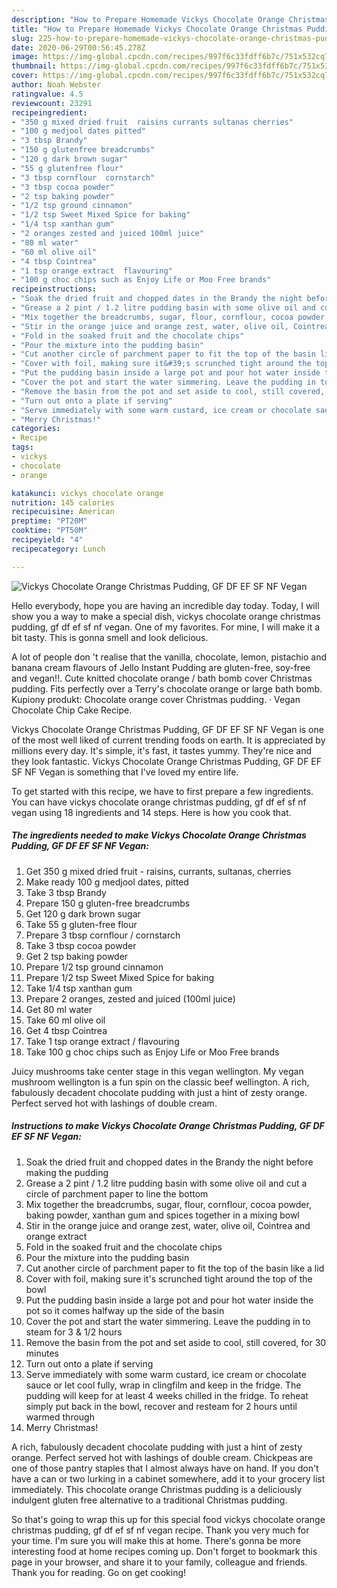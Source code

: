 ```yaml
---
description: "How to Prepare Homemade Vickys Chocolate Orange Christmas Pudding, GF DF EF SF NF Vegan"
title: "How to Prepare Homemade Vickys Chocolate Orange Christmas Pudding, GF DF EF SF NF Vegan"
slug: 225-how-to-prepare-homemade-vickys-chocolate-orange-christmas-pudding-gf-df-ef-sf-nf-vegan
date: 2020-06-29T00:56:45.278Z
image: https://img-global.cpcdn.com/recipes/997f6c33fdff6b7c/751x532cq70/vickys-chocolate-orange-christmas-pudding-gf-df-ef-sf-nf-vegan-recipe-main-photo.jpg
thumbnail: https://img-global.cpcdn.com/recipes/997f6c33fdff6b7c/751x532cq70/vickys-chocolate-orange-christmas-pudding-gf-df-ef-sf-nf-vegan-recipe-main-photo.jpg
cover: https://img-global.cpcdn.com/recipes/997f6c33fdff6b7c/751x532cq70/vickys-chocolate-orange-christmas-pudding-gf-df-ef-sf-nf-vegan-recipe-main-photo.jpg
author: Noah Webster
ratingvalue: 4.5
reviewcount: 23291
recipeingredient:
- "350 g mixed dried fruit  raisins currants sultanas cherries"
- "100 g medjool dates pitted"
- "3 tbsp Brandy"
- "150 g glutenfree breadcrumbs"
- "120 g dark brown sugar"
- "55 g glutenfree flour"
- "3 tbsp cornflour  cornstarch"
- "3 tbsp cocoa powder"
- "2 tsp baking powder"
- "1/2 tsp ground cinnamon"
- "1/2 tsp Sweet Mixed Spice for baking"
- "1/4 tsp xanthan gum"
- "2 oranges zested and juiced 100ml juice"
- "80 ml water"
- "60 ml olive oil"
- "4 tbsp Cointrea"
- "1 tsp orange extract  flavouring"
- "100 g choc chips such as Enjoy Life or Moo Free brands"
recipeinstructions:
- "Soak the dried fruit and chopped dates in the Brandy the night before making the pudding"
- "Grease a 2 pint / 1.2 litre pudding basin with some olive oil and cut a circle of parchment paper to line the bottom"
- "Mix together the breadcrumbs, sugar, flour, cornflour, cocoa powder, baking powder, xanthan gum and spices together in a mixing bowl"
- "Stir in the orange juice and orange zest, water, olive oil, Cointrea and orange extract"
- "Fold in the soaked fruit and the chocolate chips"
- "Pour the mixture into the pudding basin"
- "Cut another circle of parchment paper to fit the top of the basin like a lid"
- "Cover with foil, making sure it&#39;s scrunched tight around the top of the bowl"
- "Put the pudding basin inside a large pot and pour hot water inside the pot so it comes halfway up the side of the basin"
- "Cover the pot and start the water simmering. Leave the pudding in to steam for 3 &amp; 1/2 hours"
- "Remove the basin from the pot and set aside to cool, still covered, for 30 minutes"
- "Turn out onto a plate if serving"
- "Serve immediately with some warm custard, ice cream or chocolate sauce or let cool fully, wrap in clingfilm and keep in the fridge. The pudding will keep for at least 4 weeks chilled in the fridge. To reheat simply put back in the bowl, recover and resteam for 2 hours until warmed through"
- "Merry Christmas!"
categories:
- Recipe
tags:
- vickys
- chocolate
- orange

katakunci: vickys chocolate orange 
nutrition: 145 calories
recipecuisine: American
preptime: "PT20M"
cooktime: "PT50M"
recipeyield: "4"
recipecategory: Lunch

---
```



![Vickys Chocolate Orange Christmas Pudding, GF DF EF SF NF Vegan](https://img-global.cpcdn.com/recipes/997f6c33fdff6b7c/751x532cq70/vickys-chocolate-orange-christmas-pudding-gf-df-ef-sf-nf-vegan-recipe-main-photo.jpg)

Hello everybody, hope you are having an incredible day today. Today, I will show you a way to make a special dish, vickys chocolate orange christmas pudding, gf df ef sf nf vegan. One of my favorites. For mine, I will make it a bit tasty. This is gonna smell and look delicious.

A lot of people don &#39;t realise that the vanilla, chocolate, lemon, pistachio and banana cream flavours of Jello Instant Pudding are gluten-free, soy-free and vegan!!. Cute knitted chocolate orange / bath bomb cover Christmas pudding. Fits perfectly over a Terry&#39;s chocolate orange or large bath bomb. Kupiony produkt: Chocolate orange cover Christmas pudding. · Vegan Chocolate Chip Cake Recipe.

Vickys Chocolate Orange Christmas Pudding, GF DF EF SF NF Vegan is one of the most well liked of current trending foods on earth. It is appreciated by millions every day. It's simple, it's fast, it tastes yummy. They're nice and they look fantastic. Vickys Chocolate Orange Christmas Pudding, GF DF EF SF NF Vegan is something that I've loved my entire life.


To get started with this recipe, we have to first prepare a few ingredients. You can have vickys chocolate orange christmas pudding, gf df ef sf nf vegan using 18 ingredients and 14 steps. Here is how you cook that.

<!--inarticleads1-->

##### The ingredients needed to make Vickys Chocolate Orange Christmas Pudding, GF DF EF SF NF Vegan:

1. Get 350 g mixed dried fruit - raisins, currants, sultanas, cherries
1. Make ready 100 g medjool dates, pitted
1. Take 3 tbsp Brandy
1. Prepare 150 g gluten-free breadcrumbs
1. Get 120 g dark brown sugar
1. Take 55 g gluten-free flour
1. Prepare 3 tbsp cornflour / cornstarch
1. Take 3 tbsp cocoa powder
1. Get 2 tsp baking powder
1. Prepare 1/2 tsp ground cinnamon
1. Prepare 1/2 tsp Sweet Mixed Spice for baking
1. Take 1/4 tsp xanthan gum
1. Prepare 2 oranges, zested and juiced (100ml juice)
1. Get 80 ml water
1. Take 60 ml olive oil
1. Get 4 tbsp Cointrea
1. Take 1 tsp orange extract / flavouring
1. Take 100 g choc chips such as Enjoy Life or Moo Free brands


Juicy mushrooms take center stage in this vegan wellington. My vegan mushroom wellington is a fun spin on the classic beef wellington. A rich, fabulously decadent chocolate pudding with just a hint of zesty orange. Perfect served hot with lashings of double cream. 

<!--inarticleads2-->

##### Instructions to make Vickys Chocolate Orange Christmas Pudding, GF DF EF SF NF Vegan:

1. Soak the dried fruit and chopped dates in the Brandy the night before making the pudding
1. Grease a 2 pint / 1.2 litre pudding basin with some olive oil and cut a circle of parchment paper to line the bottom
1. Mix together the breadcrumbs, sugar, flour, cornflour, cocoa powder, baking powder, xanthan gum and spices together in a mixing bowl
1. Stir in the orange juice and orange zest, water, olive oil, Cointrea and orange extract
1. Fold in the soaked fruit and the chocolate chips
1. Pour the mixture into the pudding basin
1. Cut another circle of parchment paper to fit the top of the basin like a lid
1. Cover with foil, making sure it&#39;s scrunched tight around the top of the bowl
1. Put the pudding basin inside a large pot and pour hot water inside the pot so it comes halfway up the side of the basin
1. Cover the pot and start the water simmering. Leave the pudding in to steam for 3 &amp; 1/2 hours
1. Remove the basin from the pot and set aside to cool, still covered, for 30 minutes
1. Turn out onto a plate if serving
1. Serve immediately with some warm custard, ice cream or chocolate sauce or let cool fully, wrap in clingfilm and keep in the fridge. The pudding will keep for at least 4 weeks chilled in the fridge. To reheat simply put back in the bowl, recover and resteam for 2 hours until warmed through
1. Merry Christmas!


A rich, fabulously decadent chocolate pudding with just a hint of zesty orange. Perfect served hot with lashings of double cream. Chickpeas are one of those pantry staples that I almost always have on hand. If you don&#39;t have a can or two lurking in a cabinet somewhere, add it to your grocery list immediately. This chocolate orange Christmas pudding is a deliciously indulgent gluten free alternative to a traditional Christmas pudding. 

So that's going to wrap this up for this special food vickys chocolate orange christmas pudding, gf df ef sf nf vegan recipe. Thank you very much for your time. I'm sure you will make this at home. There's gonna be more interesting food at home recipes coming up. Don't forget to bookmark this page in your browser, and share it to your family, colleague and friends. Thank you for reading. Go on get cooking!
